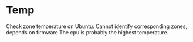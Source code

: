# Temp
Check zone temperature on Ubuntu.
Cannot identify corresponding zones, depends on firmware
The cpu is probably the highest temperature.

